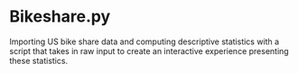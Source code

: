 # Bikeshare.py
Importing US bike share data and computing descriptive statistics with a script that takes in raw input to create an interactive experience presenting these statistics.

